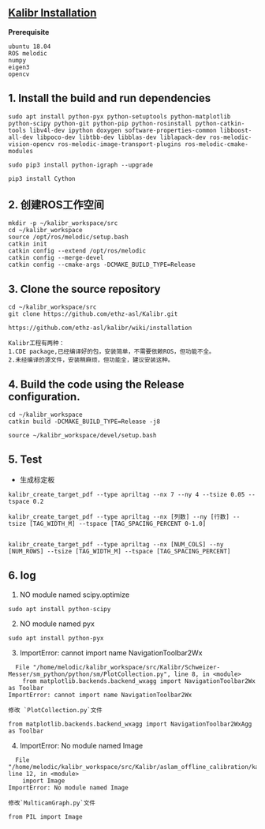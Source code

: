 ## [Kalibr Installation](https://github.com/ethz-asl/kalibr/wiki/installation)

**Prerequisite**

	ubuntu 18.04
	ROS melodic
	numpy
	eigen3
	opencv


## 1. Install the build and run dependencies
```
sudo apt install python-pyx python-setuptools python-matplotlib python-scipy python-git python-pip python-rosinstall python-catkin-tools libv4l-dev ipython doxygen software-properties-common libboost-all-dev libpoco-dev libtbb-dev libblas-dev liblapack-dev ros-melodic-vision-opencv ros-melodic-image-transport-plugins ros-melodic-cmake-modules

sudo pip3 install python-igraph --upgrade

pip3 install Cython
```


## 2. 创建ROS工作空间

```
mkdir -p ~/kalibr_workspace/src
cd ~/kalibr_workspace
source /opt/ros/melodic/setup.bash
catkin init
catkin config --extend /opt/ros/melodic
catkin config --merge-devel
catkin config --cmake-args -DCMAKE_BUILD_TYPE=Release
```


## 3. Clone the source repository
```
cd ~/kalibr_workspace/src
git clone https://github.com/ethz-asl/Kalibr.git
```

	https://github.com/ethz-asl/kalibr/wiki/installation

	Kalibr工程有两种：
	1.CDE package,已经编译好的包，安装简单，不需要依赖ROS，但功能不全。
	2.未经编译的源文件，安装稍麻烦，但功能全，建议安装这种。


## 4. Build the code using the Release configuration.
```
cd ~/kalibr_workspace
catkin build -DCMAKE_BUILD_TYPE=Release -j8

source ~/kalibr_workspace/devel/setup.bash
```


## 5. Test
- 生成标定板
```
kalibr_create_target_pdf --type apriltag --nx 7 --ny 4 --tsize 0.05 --tspace 0.2

kalibr_create_target_pdf --type apriltag --nx [列数] --ny [行数] --tsize [TAG_WIDTH_M] --tspace [TAG_SPACING_PERCENT 0-1.0]


kalibr_create_target_pdf --type apriltag --nx [NUM_COLS] --ny [NUM_ROWS] --tsize [TAG_WIDTH_M] --tspace [TAG_SPACING_PERCENT]

```


## 6. log

1. NO module named scipy.optimize
```
sudo apt install python-scipy
```


2. NO module named pyx
```
sudo apt install python-pyx
```


3. ImportError: cannot import name NavigationToolbar2Wx
```
  File "/home/melodic/kalibr_workspace/src/Kalibr/Schweizer-Messer/sm_python/python/sm/PlotCollection.py", line 8, in <module>
    from matplotlib.backends.backend_wxagg import NavigationToolbar2Wx as Toolbar
ImportError: cannot import name NavigationToolbar2Wx
```
	修改 `PlotCollection.py`文件
```
from matplotlib.backends.backend_wxagg import NavigationToolbar2WxAgg as Toolbar

```


4. ImportError: No module named Image
```
  File "/home/melodic/kalibr_workspace/src/Kalibr/aslam_offline_calibration/kalibr/python/kalibr_camera_calibration/MulticamGraph.py", line 12, in <module>
    import Image
ImportError: No module named Image
```
	修改`MulticamGraph.py`文件
```
from PIL import Image
```

